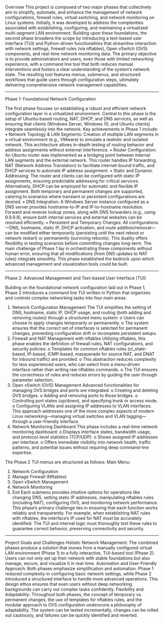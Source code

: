 Overview
This project is composed of two major phases that collectively aim to simplify, automate, and enhance the management of network configurations, firewall rules, virtual switching, and network monitoring on Linux systems. Initially, it was developed to address the complexities associated with establishing, configuring, and maintaining a virtualized multi-segment LAN environment. Building upon these foundations, the second phase broadens the scope by introducing a text-based user interface (TUI) and Python-driven functionalities that streamline interaction with network settings, firewall rules (via nftables), Open vSwitch (OVS) components, and real-time network monitoring data.
The primary objective is to provide administrators and users, even those with limited networking experience, with a command line tool that both reduces manual interventions and fosters a clear understanding of the system’s network state. The resulting tool features menus, submenus, and structured workflows that guide users through configuration steps, ultimately delivering comprehensive network management capabilities.
________________________________________
Phase 1: Foundational Network Configuration

The first phase focuses on establishing a robust and efficient network configuration layer in a virtualized environment. Central to this phase is the setup of Ubuntu-based routing, NAT, DHCP, and DNS services, as well as ensuring that clients (Windows Server, Windows 10, and Ubuntu clients) integrate seamlessly into the network. Key achievements in Phase 1 include:
•	Network Topology & LAN Segments:
Creation of multiple LAN segments in a virtual environment (e.g., VMware) to simulate a realistic and isolated network. This architecture allows in-depth testing of routing behavior and address assignments without external interference.
•	Router Configuration:
An Ubuntu router was implemented as a bridging point between internal LAN segments and the external network. This router handles IP forwarding, NAT (Network Address Translation) to facilitate internet-bound traffic, and DHCP services to automate IP address assignment.
•	Static and Dynamic Addressing:
The router and clients can be configured with static IP assignments, ensuring predictable addressing for critical services. Alternatively, DHCP can be employed for automatic and flexible IP assignment. Both temporary and permanent changes are supported, catering to scenarios where transient or persistent configurations are desired.
•	DNS Integration:
A Windows Server instance configured as a DNS server provides hostname-to-IP and IP-to-hostname resolution. Forward and reverse lookup zones, along with DNS forwarders (e.g., using 9.9.9.9), ensure both internal services and external websites can be resolved efficiently.
•	Persistent and Temporary Changes:
All configurations—DNS, hostname, static IP, DHCP activation, and route addition/removal—can be modified either temporarily (persisting until the next reboot or network restart) or permanently (surviving reboots). This duality offers flexibility in testing scenarios before committing changes long-term.
The main challenge of Phase 1 lay in orchestrating these components without human error, ensuring that all modifications (from DNS updates to NAT rules) integrate smoothly. This phase established the bedrock upon which advanced management and visualization tools could be built.
________________________________________
Phase 2: Advanced Management and Text-based User Interface (TUI)

Building on the foundational network configuration laid out in Phase 1, Phase 2 introduces a command line TUI written in Python that organizes and controls complex networking tasks into four main areas:
1.	Network Configuration Management
The TUI simplifies the setting of DNS, hostname, static IP, DHCP usage, and routing (both adding and removing routes) through a structured menu system:
o	Users can choose to apply changes temporarily or permanently.
o	The system ensures that the correct set of interfaces is selected for permanent changes, preventing configuration drift or incomplete persistent setups.
2.	Firewall and NAT Management with nftables
Utilizing nftables, this phase enables the definition of firewall rules, NAT configurations, and security policies:
o	Templates for common nftables rules (ct_state-based, IP-based, ICMP-based, masquerade for source NAT, and DNAT for inbound traffic) are provided.
o	This abstraction reduces complexity for less experienced users, who can select from a menu-driven interface rather than writing raw nftables commands.
o	The TUI ensures the correctness of rules and reduces errors by guiding the user through parameter selection.
3.	Open vSwitch (OVS) Management
Advanced functionalities for managing OVS bridges and ports are integrated:
o	Creating and deleting OVS bridges.
o	Adding and removing ports to those bridges.
o	Controlling port states (up/down), and specifying trunk or access mode.
o	Configuring VLANs and assigning IP addresses to VLAN interfaces.
This approach addresses one of the more complex aspects of modern Linux networking—managing virtual switches and VLAN tagging—through a user-friendly interface.
4.	Network Monitoring Dashboard
This phase includes a real-time network monitoring dashboard:
o	Displays interface states, bandwidth usage, and protocol-level statistics (TCP/UDP).
o	Shows assigned IP addresses per interface.
o	Offers immediate visibility into network health, traffic patterns, and potential issues without requiring deep command-line expertise.

The Phase 2 TUI menus are structured as follows:
Main Menu:
1.	Network Configuration
2.	Manage Firewall (Nftables)
3.	Open vSwitch Management
4.	Network Monitoring
5.	Exit
Each submenu provides intuitive options for operations like changing DNS, setting static IP addresses, manipulating nftables rules (including NAT), configuring OVS, and monitoring network performance.
This phase’s primary challenge lies in ensuring that each function works reliably and transparently. For example, when establishing NAT rules with nftables, the interface’s IP used for NAT must be accurately identified. The TUI and internal logic must thoroughly test these rules to guarantee correct behavior, preserving connectivity and security.
________________________________________
Project Goals and Challenges
Holistic Network Management:
The combined phases produce a solution that moves from a manually configured virtual LAN environment (Phase 1) to a fully interactive, TUI-based tool (Phase 2). Users can not only set up their network with stable foundations but also manage, secure, and visualize it in real-time.
Automation and User-Friendly Approach:
Both phases emphasize simplification and automation. Phase 1 reduced complexity in configuring basic network settings, while Phase 2 introduced a structured interface to handle more advanced operations. This design ethos ensures that even users without deep networking backgrounds can carry out complex tasks confidently.
Flexibility and Adaptability:
Throughout both phases, the concept of temporary vs. permanent changes, the use of templates for nftables rules, and the modular approach to OVS configuration underscore a philosophy of adaptability. The system can be tested incrementally, changes can be rolled out cautiously, and failures can be quickly identified and reverted.

